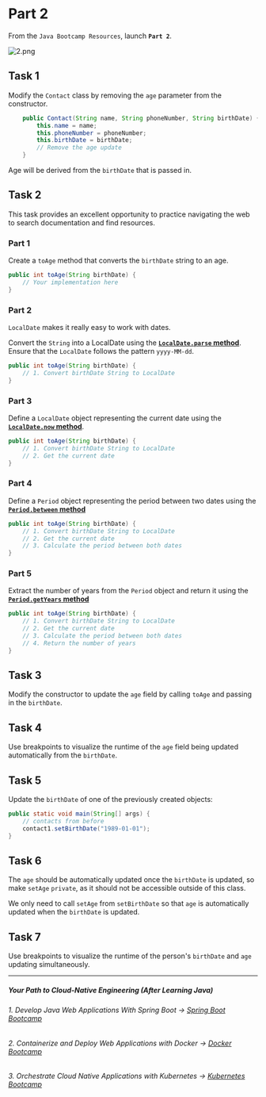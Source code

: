 # Part 2

From the `Java Bootcamp Resources`, launch **`Part 2`**.

![2.png](https://img-c.udemycdn.com/redactor/raw/article_lecture/2025-01-03_22-48-26-034dd97d10e3824d3feabf695ddd5a4b.png)

## **Task 1**

Modify the `Contact` class by removing the `age` parameter from the constructor.

```java
    public Contact(String name, String phoneNumber, String birthDate) {
        this.name = name;
        this.phoneNumber = phoneNumber;
        this.birthDate = birthDate;
        // Remove the age update
    }
```
Age will be derived from the `birthDate` that is passed in.


## Task 2 

This task provides an excellent opportunity to practice navigating the web to search documentation and find resources.

### Part 1

Create a `toAge` method that converts the `birthDate` string to an age.


```java
public int toAge(String birthDate) {
    // Your implementation here
}
```

### Part 2
`LocalDate` makes it really easy to work with dates. 

Convert the `String` into a LocalDate using the [**`LocalDate.parse` method**](https://docs.oracle.com/javase/8/docs/api/java/time/LocalDate.html#parse-java.lang.CharSequence-java.time.format.DateTimeFormatter-). Ensure that the `LocalDate` follows the pattern `yyyy-MM-dd`.

```java
public int toAge(String birthDate) {
    // 1. Convert birthDate String to LocalDate
}
```

### Part 3

Define a `LocalDate` object representing the current date using the [**`LocalDate.now` method**](https://docs.oracle.com/javase/8/docs/api/java/time/LocalDate.html#now--).

```java
public int toAge(String birthDate) {
    // 1. Convert birthDate String to LocalDate
    // 2. Get the current date
}
```

### Part 4

Define a `Period` object representing the period between two dates using the [**`Period.between` method**](https://docs.oracle.com/en/java/javase/17/docs/api/java.base/java/time/Period.html#between(java.time.LocalDate,java.time.LocalDate))

```java
public int toAge(String birthDate) {
    // 1. Convert birthDate String to LocalDate
    // 2. Get the current date
    // 3. Calculate the period between both dates
}
```

### Part 5
Extract the number of years from the `Period` object and return it using the [**`Period.getYears` method**](https://docs.oracle.com/en/java/javase/17/docs/api/java.base/java/time/Period.html#getYears())

```java
public int toAge(String birthDate) {
    // 1. Convert birthDate String to LocalDate
    // 2. Get the current date
    // 3. Calculate the period between both dates
    // 4. Return the number of years
}
```

## Task 3

Modify the constructor to update the `age` field by calling `toAge` and passing in the `birthDate`.


## Task 4

Use breakpoints to visualize the runtime of the `age` field being updated automatically from the `birthDate`.


## Task 5

Update the `birthDate` of one of the previously created objects:

```java
public static void main(String[] args) {
    // contacts from before
    contact1.setBirthDate("1989-01-01");
}

```
## Task 6

The `age` should be automatically updated once the `birthDate` is updated, so make `setAge` `private`, as it should not be accessible outside of this class. 

We only need to call `setAge` from `setBirthDate` so that `age` is automatically updated when the `birthDate` is updated.


## Task 7

Use breakpoints to visualize the runtime of the person's 	`birthDate` and `age` updating simultaneously.

----------
##### Your Path to Cloud-Native Engineering (After Learning Java)
###### 1. Develop Java Web Applications With Spring Boot → [Spring Boot Bootcamp](https://www.udemy.com/course/the-complete-spring-boot-development-bootcamp/?couponCode=SPRING_BOOTCAMP)
###### 2. Containerize and Deploy Web Applications with Docker → [Docker Bootcamp](https://www.udemy.com/course/docker-bootcamp-conquer-docker-with-real-world-projects/?couponCode=DOCKER_BOOTCAMP)
###### 3. Orchestrate Cloud Native Applications with Kubernetes → [Kubernetes Bootcamp](https://kubernetestraining.io/)
